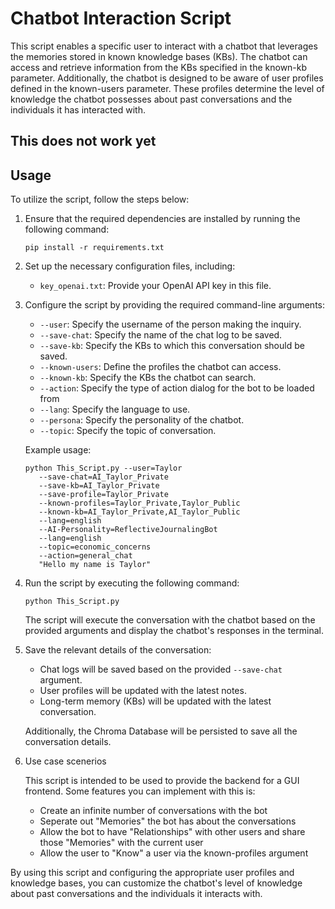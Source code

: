 # Chatbot Interaction Script

This script enables a specific user to interact with a chatbot that leverages the memories stored in known knowledge bases (KBs). The chatbot can access and retrieve information from the KBs specified in the known-kb parameter. Additionally, the chatbot is designed to be aware of user profiles defined in the known-users parameter. These profiles determine the level of knowledge the chatbot possesses about past conversations and the individuals it has interacted with.

## This does not work yet

## Usage

To utilize the script, follow the steps below:

1. Ensure that the required dependencies are installed by running the following command:

   ```
   pip install -r requirements.txt
   ```

2. Set up the necessary configuration files, including:

   - `key_openai.txt`: Provide your OpenAI API key in this file.

3. Configure the script by providing the required command-line arguments:

   - `--user`: Specify the username of the person making the inquiry.
   - `--save-chat`: Specify the name of the chat log to be saved.
   - `--save-kb`: Specify the KBs to which this conversation should be saved.
   - `--known-users`: Define the profiles the chatbot can access.
   - `--known-kb`: Specify the KBs the chatbot can search.
   - `--action`: Specify the type of action dialog for the bot to be loaded from
   - `--lang`: Specify the language to use.
   - `--persona`: Specify the personality of the chatbot.
   - `--topic`: Specify the topic of conversation.

   Example usage:
   ```
   python This_Script.py --user=Taylor 
      --save-chat=AI_Taylor_Private 
      --save-kb=AI_Taylor_Private 
      --save-profile=Taylor_Private 
      --known-profiles=Taylor_Private,Taylor_Public
      --known-kb=AI_Taylor_Private,AI_Taylor_Public
      --lang=english 
      --AI-Personality=ReflectiveJournalingBot 
      --lang=english 
      --topic=economic_concerns 
      --action=general_chat
      "Hello my name is Taylor"
   ```

4. Run the script by executing the following command:

   ```
   python This_Script.py
   ```

   The script will execute the conversation with the chatbot based on the provided arguments and display the chatbot's responses in the terminal.

5. Save the relevant details of the conversation:

   - Chat logs will be saved based on the provided `--save-chat` argument.
   - User profiles will be updated with the latest notes.
   - Long-term memory (KBs) will be updated with the latest conversation.

   Additionally, the Chroma Database will be persisted to save all the conversation details.

6. Use case scenerios

   This script is intended to be used to provide the backend for a GUI frontend. Some features you can implement with this is:
   
   - Create an infinite number of conversations with the bot
   - Seperate out "Memories" the bot has about the conversations
   - Allow the bot to have "Relationships" with other users and share those "Memories" with the current user
   - Allow the user to "Know" a user via the known-profiles argument


By using this script and configuring the appropriate user profiles and knowledge bases, you can customize the chatbot's level of knowledge about past conversations and the individuals it interacts with.